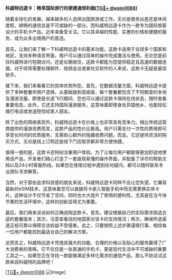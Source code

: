 **科威特远遊卡：畅享国际旅行的便捷通信利器[[TG💪+ @esim1088](https://t.me/s/esim1088)]**

随着全球化的发展，越来越多的人选择出国旅游或工作。无论是商务出差还是休闲度假，顺畅的通信总是不可或缺的一部分。而科威特远遊卡作为一款专为国际旅客设计的手机卡产品，近年来备受关注。它以其卓越的性能、实惠的价格和便捷的服务，成为众多出境用户的首选。

首先，让我们来了解一下科威特远遊卡的基本功能。这款卡适用于全球多个国家和地区，支持多种语言界面，用户可以通过简单的操作完成激活与使用。无论您是前往科威特进行短期访问，还是长期居住，这款卡都能为您提供稳定且高速的数据连接。对于经常需要处理邮件、视频会议或者社交软件的人来说，这款卡无疑是最佳助手。

接下来，我们来看看它的具体优势所在。首先，在数据流量方面，科威特远遊卡提供了多种套餐供用户选择。从基础版到高级版，每个套餐都包含了不同额度的本地及漫游流量。即使是长途飞行期间，您也可以通过这款卡保持在线状态，随时查看重要信息。此外，它还支持国际漫游服务，这意味着即使身处异国他乡，也能轻松拨打电话或发送短信给家人朋友。

除了出色的网络表现外，科威特远遊卡在价格上也非常具有竞争力。相比传统运营商提供的漫游资费而言，这款产品的性价比极高。用户只需支付一次性的费用即可享受长时间的优质服务，无需担心额外的隐藏收费问题。而且，它还提供灵活的购买方式，无论是线上订购还是线下门店取货都非常方便快捷。

值得一提的是，这款卡还特别注重用户体验。为了让每位用户都能够更加舒适地使用该产品，开发者们精心打造了一套直观易懂的操作界面，并配备了详尽的帮助文档以及24小时客服热线。如果您在使用过程中遇到任何疑问，都可以随时联系专业团队寻求解答。

当然，对于那些追求科技感的朋友来说，科威特远遊卡同样不会让您失望。它兼容最新的eSIM技术，这意味着您可以直接将卡嵌入智能手机中而无需更换实体卡片。这种设计不仅节省了空间，同时也大大提升了使用的便利性。尤其是在当今快节奏的生活环境中，这样的创新显得尤为重要。

最后，我们再来谈谈如何正确选购这款卡。首先，建议根据自己的实际需求挑选合适的套餐版本；其次，注意查看目的地国家对该卡的支持情况；再次，确保所选渠道正规可靠以保障合法权益不受侵害。总之，只要按照上述步骤谨慎行事，相信每一位用户都能找到最适合自己的解决方案。

总而言之，科威特远遊卡凭借其强大的功能、合理的价格以及贴心的服务赢得了广大消费者的青睐。它不仅仅是一张普通的手机卡，更是现代生活中不可或缺的重要工具之一。如果您正在寻找一款能够满足多样化需求的通信产品，那么不妨试试这款来自科威特的品牌吧！

[[TG💪+ @esim1088](https://t.me/s/esim1088) ![Image](https://i.postimg.cc/4NQfJmqS/Snipaste-2025-05-13-00-14-12.png)]